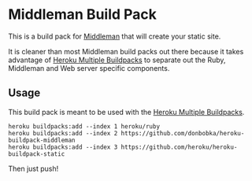 # Middleman Build Pack

This is a build pack for [Middleman](http://middlemanapp.com) that will
create your static site.

It is cleaner than most Middleman build packs out there because it
takes advantage of [Heroku Multiple Buildpacks](https://devcenter.heroku.com/articles/using-multiple-buildpacks-for-an-app) to separate out the Ruby, Middleman and Web server specific components.

## Usage

This build pack is meant to be used with the
[Heroku Multiple Buildpacks](https://devcenter.heroku.com/articles/using-multiple-buildpacks-for-an-app).

```shell
heroku buildpacks:add --index 1 heroku/ruby
heroku buildpacks:add --index 2 https://github.com/donbobka/heroku-buildpack-middleman
heroku buildpacks:add --index 3 https://github.com/heroku/heroku-buildpack-static
```

Then just push!
